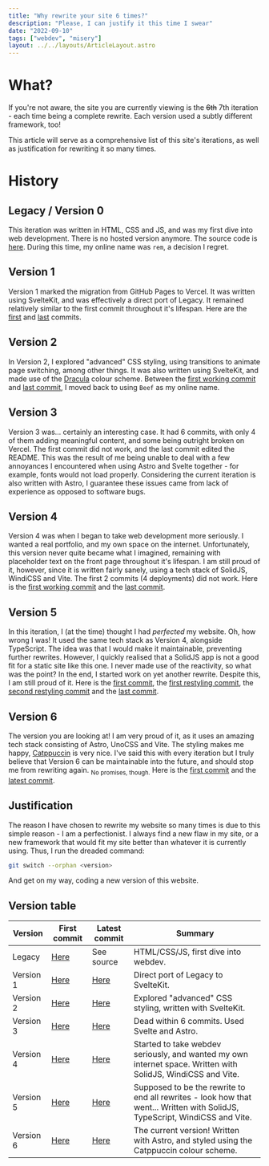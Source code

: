```yaml
---
title: "Why rewrite your site 6 times?"
description: "Please, I can justify it this time I swear"
date: "2022-09-10"
tags: ["webdev", "misery"]
layout: ../../layouts/ArticleLayout.astro
---
```


# What?

If you're not aware, the site you are currently viewing is the ~~6th~~ 7th iteration - each time being a complete rewrite. Each version used a subtly different framework, too!

This article will serve as a comprehensive list of this site's iterations, as well as justification for rewriting it so many times.

# History

## Legacy / Version 0

This iteration was written in HTML, CSS and JS, and was my first dive into web development. There is no hosted version anymore. The source code is [here](//github.com/Beefers/site/tree/legacy). During this time, my online name was `rem`, a decision I regret.

## Version 1

Version 1 marked the migration from GitHub Pages to Vercel. It was written using SvelteKit, and was effectively a direct port of Legacy. It remained relatively similar to the first commit throughout it's lifespan. Here are the [first](//rem-my-github-io-kp5pssc3h-rem-my.vercel.app/) and [last](//site-git-v1-beefers.vercel.app/) commits.

## Version 2

In Version 2, I explored "advanced" CSS styling, using transitions to animate page switching, among other things. It was also written using SvelteKit, and made use of the [Dracula](//draculatheme.com) colour scheme. Between the [first working commit](//site-9zgoiir3s-rem-my.vercel.app/) and [last commit](//site-git-v2-beefers.vercel.app/), I moved back to using `Beef` as my online name.

## Version 3

Version 3 was... certainly an interesting case. It had 6 commits, with only 4 of them adding meaningful content, and some being outright broken on Vercel. The first commit did not work, and the last commit edited the README. This was the result of me being unable to deal with a few annoyances I encountered when using Astro and Svelte together - for example, fonts would not load properly. Considering the current iteration is also written with Astro, I guarantee these issues came from lack of experience as opposed to software bugs.

## Version 4

Version 4 was when I began to take web development more seriously. I wanted a real portfolio, and my own space on the internet. Unfortunately, this version never quite became what I imagined, remaining with placeholder text on the front page throughout it's lifespan. I am still proud of it, however, since it is written fairly sanely, using a tech stack of SolidJS, WindiCSS and Vite. The first 2 commits (4 deployments) did not work. Here is the [first working commit](//site-jh5zqygpw-beefers.vercel.app/) and the [last commit](//site-git-v4-beefers.vercel.app/).

## Version 5

In this iteration, I (at the time) thought I had *perfected* my website. Oh, how wrong I was! It used the same tech stack as Version 4, alongside TypeScript. The idea was that I would make it maintainable, preventing further rewrites. However, I quickly realised that a SolidJS app is not a good fit for a static site like this one. I never made use of the reactivity, so what was the point? In the end, I started work on yet another rewrite. Despite this, I am still proud of it. Here is the [first commit](//site-avz3yew0y-beefers.vercel.app/), the [first restyling commit](//site-8hxubuf83-beefers.vercel.app/), the [second restyling commit](https://site-ju02v5g2r-beefers.vercel.app/) and the [last commit](https://site-git-v5-beefers.vercel.app/).

## Version 6

The version you are looking at! I am very proud of it, as it uses an amazing tech stack consisting of Astro, UnoCSS and Vite. The styling makes me happy, [Catppuccin](//github.com/catppuccin) is very nice. I've said this with every iteration but I truly believe that Version 6 can be maintainable into the future, and should stop me from rewriting again. <sub>No promises, though.</sub> Here is the [first commit](//site-3rajshmt5-beefers.vercel.app/) and the [latest commit](//site-git-v6-beefers.vercel.app/).

## Justification

The reason I have chosen to rewrite my website so many times is due to this simple reason - I am a perfectionist. I always find a new flaw in my site, or a new framework that would fit my site better than whatever it is currently using. Thus, I run the dreaded command:

```sh
git switch --orphan <version>
```

And get on my way, coding a new version of this website.

## Version table

| Version | First commit | Latest commit | Summary |
| ------- | ------------ | ------------- | ------- |
| Legacy  | [Here](//github.com/Beefers/site/tree/legacy) | See source | HTML/CSS/JS, first dive into webdev. |
| Version 1 | [Here](//rem-my-github-io-kp5pssc3h-rem-my.vercel.app/) | [Here](//site-git-v1-beefers.vercel.app/) | Direct port of Legacy to SvelteKit. |
| Version 2 | [Here](//site-9zgoiir3s-rem-my.vercel.app/) | [Here](//site-git-v2-beefers.vercel.app/) | Explored "advanced" CSS styling, written with SvelteKit. |
| Version 3 | [Here](//site-jlflzgxce-beefers.vercel.app/) | [Here](//site-git-v3-beefers.vercel.app/) | Dead within 6 commits. Used Svelte and Astro. |
| Version 4 | [Here](//site-jh5zqygpw-beefers.vercel.app/) | [Here](//site-git-v4-beefers.vercel.app/) | Started to take webdev seriously, and wanted my own internet space. Written with SolidJS, WindiCSS and Vite. |
| Version 5 | [Here](//site-avz3yew0y-beefers.vercel.app/) | [Here](//site-git-v5-beefers.vercel.app/) | Supposed to be the rewrite to end all rewrites - look how that went... Written with SolidJS, TypeScript, WindiCSS and Vite. |
| Version 6 | [Here](//site-3rajshmt5-beefers.vercel.app/) | [Here](//site-git-v6-beefers.vercel.app/) | The current version! Written with Astro, and styled using the Catppuccin colour scheme. |